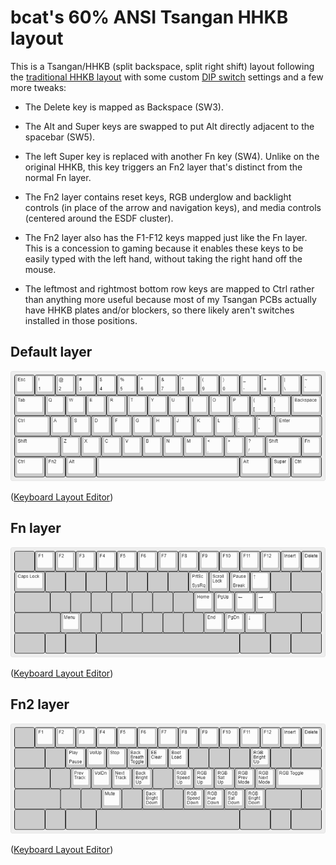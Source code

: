 # bcat's 60% ANSI Tsangan HHKB layout

This is a Tsangan/HHKB (split backspace, split right shift) layout following the
[traditional HHKB layout](https://hhkb.io/layout/) with some custom [DIP
switch](https://hhkb.io/components/controllers/) settings and a few more tweaks:

* The Delete key is mapped as Backspace (SW3).

* The Alt and Super keys are swapped to put Alt directly adjacent to the
  spacebar (SW5).

* The left Super key is replaced with another Fn key (SW4). Unlike on the
  original HHKB, this key triggers an Fn2 layer that's distinct from the normal
  Fn layer.

* The Fn2 layer contains reset keys, RGB underglow and backlight controls (in
  place of the arrow and navigation keys), and media controls (centered around
  the ESDF cluster).

* The Fn2 layer also has the F1-F12 keys mapped just like the Fn layer. This is
  a concession to gaming because it enables these keys to be easily typed with
  the left hand, without taking the right hand off the mouse.

* The leftmost and rightmost bottom row keys are mapped to Ctrl rather than
  anything more useful because most of my Tsangan PCBs actually have HHKB plates
  and/or blockers, so there likely aren't switches installed in those positions.

## Default layer

![Layout](layer_default.png)

([Keyboard Layout
Editor](http://www.keyboard-layout-editor.com/#/gists/86b33d75aa6f56d8781ab3d8475f4e77))

## Fn layer

![Layout](layer_fn.png)

([Keyboard Layout
Editor](http://www.keyboard-layout-editor.com/#/gists/f6311fd7e315de781143b80eb040a551))

## Fn2 layer

![Layout](layer_fn2.png)

([Keyboard Layout
Editor](http://www.keyboard-layout-editor.com/#/gists/65ac939caec878401603bc36290852d4))
